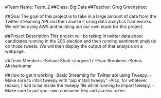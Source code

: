 #Team Name: Team_2
##Class: Big Data
##Teacher: Greg Greenstreet

##Goal
The goal of this project is to take in a large amount of data from the Twitter streaming API and then analze it using data analytics frameworks. We will be using AWS and building out our own stack for this project. 

##Project Description
This project will be taking in twitter data about candidates running in the 206 election and then running sentiment analysis on those tweets. We will then display the output of that analysis on a webpage.

##Team Members
-Soham Shah
-Jingwei Li
-Evan Brookens
-Suhas Aksharkumar

##How to get it working
-Basic Streaming for Twitter api using Tweepy.
-Make sure to intall tweepy with "pip install tweepy"
-Also, for whatever reason, I had to be inside the tweepy file while running to import tweepy.
-Make sure to put your own consumer key and access token.
